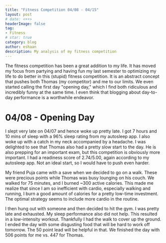 ```yaml
---
title: "Fitness Competition 04/08 - 04/15"
layout: post
# date: <++>
headerImage: false
tag:
- Fitness
# star: true
category: blog
author: eshaan 
description: My analysis of my fitness competition
---
```

The fitness competition has been a great addition to my life. It has moved my focus from partying and having fun my last semester to optimizing my life to do better in this (stupid) fitness competition. It is an abstract concept that pushes both Thomas (my competitor) and me to our limits. We even started calling the first day "opening day," which I find both ridiculous and incredibly funny at the same time. I even think that blogging about day-to-day performance is a worthwhile endeavor. 

# 04/08 - Opening Day

I slept very late on 04/07 and hence woke up pretty late. I got 7 hours and 10 mins of sleep with a 96% sleep rating from my autosleep app. I also woke up with a catch in my neck accompanied by a headache. I was delighted to see that Thomas also had a pretty slow start to the day. He is also prepping for an important exam, but this competition is obviously more important. I had a readiness score of 2.74/5.00, again according to my autosleep app. Not an ideal start, so I would have to push even harder. 

My friend Puja came with a save when we decided to go on a walk. These were precious points while Thomas was busy lounging on his couch. We walked for 75 minutes, and I burned ~300 active calories. This made me realize that since I am so inefficient with cardio, especially walking and running, I burn a good amount of calories for a pretty low-time investment. The optimal strategy seems to include more cardio in the routine. 

I then hung out with someone and then decided to hit the gym. I was pretty late and exhausted. My sleep performance also did not help. This resulted in a low-intensity workout. Thankfully I had the walk to cover up the ground. I ended the day with some disgusting food that will be hard to work off tomorrow. The 50 point lead will be helpful in that. We finished the day with 506 points for me vs. 447 for Thomas. 